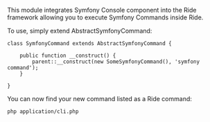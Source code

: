 This module integrates Symfony Console component into the Ride framework allowing you to execute
Symfony Commands inside Ride.

To use, simply extend AbstractSymfonyCommand:

```
class SymfonyCommand extends AbstractSymfonyCommand {

    public function __construct() {
        parent::__construct(new SomeSymfonyCommand(), 'symfony command');
    }

}
```

You can now find your new command listed as a Ride command:

    php application/cli.php